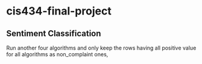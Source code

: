 # cis434-final-project

## Sentiment Classification
Run another four algorithms and only keep the rows having all positive value for all algorithms as non_complaint ones,